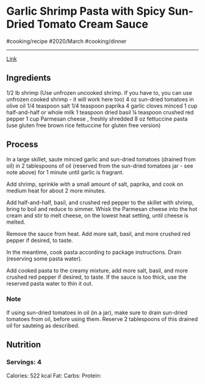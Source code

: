 #  Garlic Shrimp Pasta with Spicy Sun-Dried Tomato Cream Sauce
#cooking/recipe #2020/March #cooking/dinner
- - - -
[Link](https://juliasalbum.com/garlic-shrimp-and-sun-dried-tomatoes-with-pasta-in-spicy-creamy-sauce/#wprm-recipe-container-9197)

## Ingredients
1/2 lb shrimp (Use unfrozen uncooked shrimp. If you have to, you can use unfrozen cooked shrimp - it will work here too)
4 oz sun-dried tomatoes in olive oil
1/4 teaspoon salt
1/4 teaspoon paprika
4 garlic cloves minced
1 cup half-and-half or whole milk
1 teaspoon dried basil
¼ teaspoon crushed red pepper
1 cup Parmesan cheese , freshly shredded
8 oz fettuccine pasta (use gluten free brown rice fettuccine for gluten free version)

## Process
In a large skillet, saute minced garlic and sun-dried tomatoes (drained from oil) in 2 tablespoons of oil (reserved from the sun-dried tomatoes jar - see note above) for 1 minute until garlic is fragrant.

Add shrimp, sprinkle with a small amount of salt, paprika, and cook on medium heat for about 2 more minutes.

Add half-and-half, basil, and crushed red pepper to the skillet with shrimp, bring to boil and reduce to simmer. Whisk the Parmesan cheese into the hot cream and stir to melt cheese, on the lowest heat setting, until cheese is melted. 

Remove the sauce from heat. Add more salt, basil, and more crushed red pepper if desired, to taste.

In the meantime, cook pasta according to package instructions. Drain (reserving some pasta water).

Add cooked pasta to the creamy mixture, add more salt, basil, and more crushed red pepper if desired, to taste.  If the sauce is too thick, use the reserved pasta water to thin it out.

### Note
If using sun-dried tomatoes in oil (in a jar), make sure to drain sun-dried tomatoes from oil, before using them. Reserve 2 tablespoons of this drained oil for sauteing as described.

## Nutrition
### Servings: 4
Calories: 522 kcal
Fat: 
Carbs: 
Protein: 